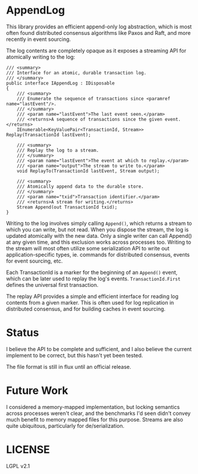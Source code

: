 # AppendLog

This library provides an efficient append-only log abstraction, which is
most often found distributed consensus algorithms like Paxos and Raft,
and more recently in event sourcing.

The log contents are completely opaque as it exposes a streaming API
for atomically writing to the log:

    /// <summary>
    /// Interface for an atomic, durable transaction log.
    /// </summary>
    public interface IAppendLog : IDisposable
    {
        /// <summary>
        /// Enumerate the sequence of transactions since <paramref name="lastEvent"/>.
        /// </summary>
        /// <param name="lastEvent">The last event seen.</param>
        /// <returns>A sequence of transactions since the given event.</returns>
        IEnumerable<KeyValuePair<TransactionId, Stream>> Replay(TransactionId lastEvent);

        /// <summary>
        /// Replay the log to a stream.
        /// </summary>
        /// <param name="lastEvent">The event at which to replay.</param>
        /// <param name="output">The stream to write to.</param>
        void ReplayTo(TransactionId lastEvent, Stream output);
		
        /// <summary>
        /// Atomically append data to the durable store.
        /// </summary>
        /// <param name="txid">Transaction identifier.</param>
        /// <returns>A stream for writing.</returns>
        Stream Append(out TransactionId txid);
    }

Writing to the log involves simply calling `Append()`, which returns
a stream to which you can write, but not read. When you dispose the
stream, the log is updated atomically with the new data. Only a single
writer can call Append() at any given time, and this exclusion works
across processes too. Writing to the stream will most often utilize
some serialization API to write out application-specific types, ie.
commands for distributed consensus, events for event sourcing, etc.

Each TransactionId is a marker for the beginning of an `Append()`
event, which can be later used to replay the log's events.
`TransactionId.First` defines the universal first transaction.

The replay API provides a simple and efficient interface for reading
log contents from a given marker. This is often used for log
replication in distributed consensus, and for building caches in
event sourcing.

# Status

I believe the API to be complete and sufficient, and I also believe
the current implement to be correct, but this hasn't yet been tested.

The file format is still in flux until an official release.

# Future Work

I considered a memory-mapped implementation, but locking semantics
across processes weren't clear, and the benchmarks I'd seen didn't
convey much benefit to memory mapped files for this purpose. Streams
are also quite ubiquitous, particularly for de/serialization.

# LICENSE

LGPL v2.1